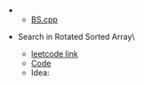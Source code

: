 * 
   * [BS.cpp](BS.cpp)

* Search in Rotated Sorted Array\
   * [leetcode link](https://leetcode.com/problems/search-in-rotated-sorted-array/description/)
   * [Code](rotated_sorted_array.cpp)
   * Idea:
